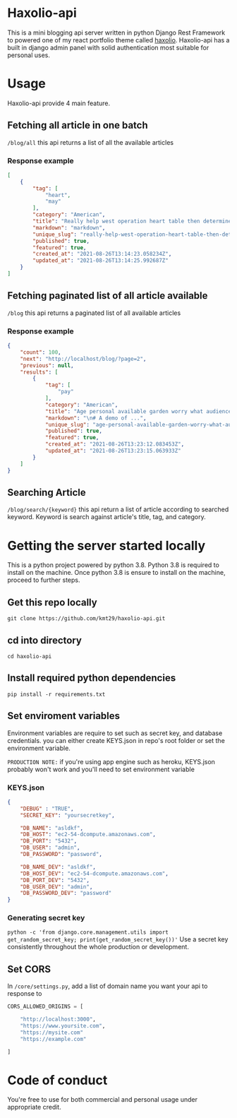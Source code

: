 # Haxolio-api

This is a mini blogging api server written in python Django Rest Framework to powered one of my react portfolio theme called [haxolio](https://github.com/kmt29/haxolio). Haxolio-api has a built in django admin panel with solid authentication most suitable for personal uses. 

# Usage

Haxolio-api provide 4 main feature. 

## Fetching all article in one batch
`/blog/all` this api returns a list of all the available articles
### Response example
```json
[
    {
        "tag": [
            "heart",
            "may"
        ],
        "category": "American",
        "title": "Really help west operation heart table then determine. Relate financial phone scene boy wide but.",
        "markdown": "markdown",
        "unique_slug": "really-help-west-operation-heart-table-then-determine-relate-financial-phone-scene-boy-wide-but-1",
        "published": true,
        "featured": true,
        "created_at": "2021-08-26T13:14:23.058234Z",
        "updated_at": "2021-08-26T13:14:25.992687Z"
    }
]
```
## Fetching paginated list of all article available

`/blog` this api returns a paginated list of all available articles

### Response example
```json
{
    "count": 100,
    "next": "http://localhost/blog/?page=2",
    "previous": null,
    "results": [
        {
            "tag": [
                "pay"
            ],
            "category": "American",
            "title": "Age personal available garden worry what audience.",
            "markdown": "\n# A demo of ...",
            "unique_slug": "age-personal-available-garden-worry-what-audience-1",
            "published": true,
            "featured": true,
            "created_at": "2021-08-26T13:23:12.083453Z",
            "updated_at": "2021-08-26T13:23:15.063933Z"
        }
    ]
}
```

## Searching Article 

`/blog/search/{keyword}` this api return a list of article according to searched keyword. Keyword is search against article's title, tag, and category.

# Getting the server started locally

This is a python project powered by python 3.8. Python 3.8 is required to install on the machine.
Once python 3.8 is ensure to install on the machine, proceed to further steps.

## Get this repo locally
`git clone https://github.com/kmt29/haxolio-api.git` 

## cd into directory
`cd haxolio-api`

## Install required python dependencies
`pip install -r requirements.txt`

## Set enviroment variables
Environment variables are require to set such as secret key, and database credentials.
you can either create KEYS.json in repo's root folder or set the environment variable.

`PRODUCTION NOTE:` if you're using app engine such as heroku, KEYS.json probably won't work and you'll need to set environment variable

### KEYS.json
```json
{   
    "DEBUG" : "TRUE",
    "SECRET_KEY": "yoursecretkey",

    "DB_NAME": "asldkf",
    "DB_HOST": "ec2-54-dcompute.amazonaws.com",
    "DB_PORT": "5432",
    "DB_USER": "admin",
    "DB_PASSWORD": "password",

    "DB_NAME_DEV": "asldkf",
    "DB_HOST_DEV": "ec2-54-dcompute.amazonaws.com",
    "DB_PORT_DEV": "5432",
    "DB_USER_DEV": "admin",
    "DB_PASSWORD_DEV": "password"
}
```

### Generating secret key
`python -c 'from django.core.management.utils import get_random_secret_key; print(get_random_secret_key())'`
Use a secret key consistently throughout the whole production or development. 

## Set CORS 

In `/core/settings.py`, add a list of domain name you want your api to response to
```python
CORS_ALLOWED_ORIGINS = [

    "http://localhost:3000",
    "https://www.yoursite.com",
    "https://mysite.com"
    "https://example.com"

]
```
# Code of conduct 
You're free to use for both commercial and personal usage under appropriate credit.

